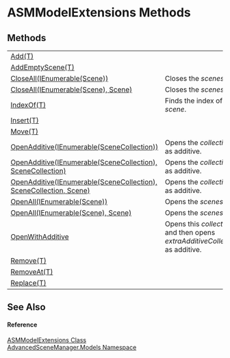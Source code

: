 # ASMModelExtensions Methods




## Methods
<table>
<tr>
<td><a href="M_AdvancedSceneManager_Models_ASMModelExtensions_Add__1.md">Add(T)</a></td>
<td> </td></tr>
<tr>
<td><a href="M_AdvancedSceneManager_Models_ASMModelExtensions_AddEmptyScene__1.md">AddEmptyScene(T)</a></td>
<td> </td></tr>
<tr>
<td><a href="M_AdvancedSceneManager_Models_ASMModelExtensions_CloseAll.md">CloseAll(IEnumerable(Scene))</a></td>
<td>Closes the <em>scenes</em>.</td></tr>
<tr>
<td><a href="M_AdvancedSceneManager_Models_ASMModelExtensions_CloseAll_1.md">CloseAll(IEnumerable(Scene), Scene)</a></td>
<td>Closes the <em>scenes</em>.</td></tr>
<tr>
<td><a href="M_AdvancedSceneManager_Models_ASMModelExtensions_IndexOf__1.md">IndexOf(T)</a></td>
<td>Finds the index of <em>scene</em>.</td></tr>
<tr>
<td><a href="M_AdvancedSceneManager_Models_ASMModelExtensions_Insert__1.md">Insert(T)</a></td>
<td> </td></tr>
<tr>
<td><a href="M_AdvancedSceneManager_Models_ASMModelExtensions_Move__1.md">Move(T)</a></td>
<td> </td></tr>
<tr>
<td><a href="M_AdvancedSceneManager_Models_ASMModelExtensions_OpenAdditive.md">OpenAdditive(IEnumerable(SceneCollection))</a></td>
<td>Opens the <em>collections</em> as additive.</td></tr>
<tr>
<td><a href="M_AdvancedSceneManager_Models_ASMModelExtensions_OpenAdditive_1.md">OpenAdditive(IEnumerable(SceneCollection), SceneCollection)</a></td>
<td>Opens the <em>collections</em> as additive.</td></tr>
<tr>
<td><a href="M_AdvancedSceneManager_Models_ASMModelExtensions_OpenAdditive_2.md">OpenAdditive(IEnumerable(SceneCollection), SceneCollection, Scene)</a></td>
<td>Opens the <em>collections</em> as additive.</td></tr>
<tr>
<td><a href="M_AdvancedSceneManager_Models_ASMModelExtensions_OpenAll.md">OpenAll(IEnumerable(Scene))</a></td>
<td>Opens the <em>scenes</em>.</td></tr>
<tr>
<td><a href="M_AdvancedSceneManager_Models_ASMModelExtensions_OpenAll_1.md">OpenAll(IEnumerable(Scene), Scene)</a></td>
<td>Opens the <em>scenes</em>.</td></tr>
<tr>
<td><a href="M_AdvancedSceneManager_Models_ASMModelExtensions_OpenWithAdditive.md">OpenWithAdditive</a></td>
<td>Opens this <em>collection</em> and then opens <em>extraAdditiveCollections</em> as additive.</td></tr>
<tr>
<td><a href="M_AdvancedSceneManager_Models_ASMModelExtensions_Remove__1.md">Remove(T)</a></td>
<td> </td></tr>
<tr>
<td><a href="M_AdvancedSceneManager_Models_ASMModelExtensions_RemoveAt__1.md">RemoveAt(T)</a></td>
<td> </td></tr>
<tr>
<td><a href="M_AdvancedSceneManager_Models_ASMModelExtensions_Replace__1.md">Replace(T)</a></td>
<td> </td></tr>
</table>

## See Also


#### Reference
<a href="T_AdvancedSceneManager_Models_ASMModelExtensions.md">ASMModelExtensions Class</a>  
<a href="N_AdvancedSceneManager_Models.md">AdvancedSceneManager.Models Namespace</a>  
